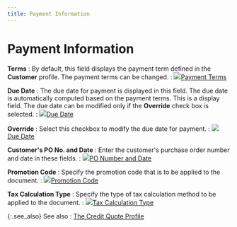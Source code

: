 ```yaml
---
title: Payment Information
---
```


# Payment Information


**Terms**
: By default, this field displays the payment term defined in the **Customer** profile. The payment terms can be changed.
: ![]({{site.sp_baseurl}}/img/lens.gif)[Payment Terms]({{site.sp_baseurl}}/sales-ret-docs/sales-ret-doc/contents/pmnt/payment_terms_payment_information_sales_return_document_content.html)


**Due Date**
: The due date for payment is displayed in this field. The due date is automatically computed based on the payment terms. This is a display field. The due date can be modified only if the **Override** check box is selected.
: ![]({{site.sp_baseurl}}/img/lens.gif)[Due Date]({{site.sp_baseurl}}/sales-ret-docs/sales-ret-doc/contents/pmnt/due_date_payment_information_sales_return_document_content.html)


**Override**
: Select this checkbox to modify the due date for payment.
: ![]({{site.sp_baseurl}}/img/lens.gif)[Due Date]({{site.sp_baseurl}}/sales-ret-docs/sales-ret-doc/contents/pmnt/due_date_payment_information_sales_return_document_content.html)


**Customer's PO No. and Date**
: Enter the customer's purchase order number and date in these fields.
: ![]({{site.sp_baseurl}}/img/lens.gif)[PO Number and Date]({{site.sp_baseurl}}/sales-ret-docs/sales-ret-doc/contents/customer-info/customer_invoice_and_date_payment_information_sales_return_document_content.html)


**Promotion Code**
: Specify the promotion code that is to be applied to the document.
: ![]({{site.sp_baseurl}}/img/lens.gif)[Promotion Code]({{site.sp_baseurl}}/misc/promotion_code_pyt_infon_sales_returns.html)


**Tax Calculation Type**
: Specify the type of tax calculation method to be applied to the document.
: ![]({{site.sp_baseurl}}/img/lens.gif)[Tax Calculation Type]({{site.sp_baseurl}}/misc/tax_calculation_type_pyt_infon_sales_return_docs.html)


{:.see_also}
See also
: [The Credit Quote Profile]({{site.sp_baseurl}}/sales-ret-docs/credit-quotes/create-a-new-credit-quote/the_credit_quote_profile.html)
